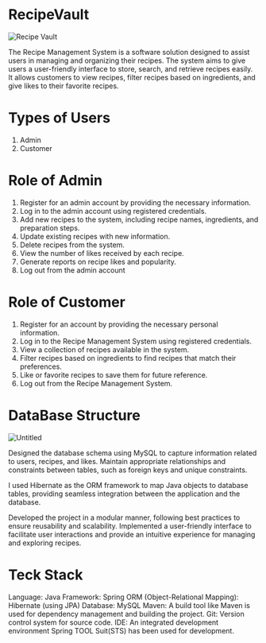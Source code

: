 # RecipeVault 

![Recipe Vault](https://github.com/Shashanksarojj/-foamy-language-9425/assets/66843256/261d1f7f-2c9a-4c06-a846-01744696e247)

The Recipe Management System is a software solution designed to assist users in managing and organizing their recipes. The system aims to give users a user-friendly interface to store, search, and retrieve recipes easily. It allows customers to view recipes, filter recipes based on ingredients, and give likes to their favorite recipes.


# Types of Users

1. Admin
2. Customer
   
# Role of Admin

1. Register for an admin account by providing the necessary information.
2. Log in to the admin account using registered credentials.
3. Add new recipes to the system, including recipe names, ingredients, and preparation steps.
4. Update existing recipes with new information.
5. Delete recipes from the system.
6. View the number of likes received by each recipe.
7. Generate reports on recipe likes and popularity.
8. Log out from the admin account
 

# Role of Customer

1. Register for an account by providing the necessary personal information.
2. Log in to the Recipe Management System using registered credentials.
3. View a collection of recipes available in the system.
4. Filter recipes based on ingredients to find recipes that match their preferences.
5. Like or favorite recipes to save them for future reference.
6. Log out from the Recipe Management System.

# DataBase Structure

![Untitled](https://github.com/Shashanksarojj/-foamy-language-9425/assets/66843256/575b1a5d-0c70-4de1-bbc9-d15c56db6422)

Designed the database schema using MySQL to capture information related to users, recipes, and likes.
Maintain appropriate relationships and constraints between tables, such as foreign keys and unique constraints.



I used Hibernate as the ORM framework to map Java objects to database tables, providing seamless integration between the application and the database.

Developed the project in a modular manner, following best practices to ensure reusability and scalability.
Implemented a user-friendly interface to facilitate user interactions and provide an intuitive experience for managing and exploring recipes.

# Teck Stack

Language: Java
Framework: Spring
ORM (Object-Relational Mapping): Hibernate (using JPA)
Database: MySQL
Maven: A build tool like Maven is used for dependency management and building the project.
Git: Version control system for source code.
IDE: An integrated development environment Spring TOOL Suit(STS) has been used for development.






